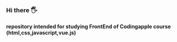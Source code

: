 <h3> Hi there 🖐</h3>
<!-- <img src="https://github.com/strawberryroll/2024-1/assets/138025938/53d2f453-eacb-426b-b6cb-655b51a2f600.jpg" width="200" height="300"> -->
<h4> repository intended for studying FrontEnd of Codingapple course (html,css,javascript,vue.js) </h4>
